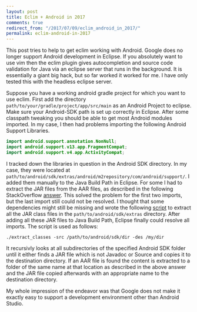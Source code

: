 ```yaml
---
layout: post
title: Eclim + Android in 2017
comments: true
redirect_from: "/2017/07/09/eclim_android_in_2017/"
permalink: eclim-android-in-2017
---
```


This post tries to help to get eclim working with Android. Google does no longer support Android development in Eclipse. If you
absolutely want to use vim then the eclim plugin gives autocompletion and source code validation for Java via an eclipse server that runs in the background.
It is essentially a giant big hack, but so far worked it worked for me. I have only tested this with the headless eclipse server.

Suppose you have a working android gradle project for which you want to use eclim. First add the directory `path/to/your/gradle/project/app/src/main` as an Android Project to eclipse. Make sure your Android-SDK path is set up correctly in Eclipse. After some classpath tweaking you should be able to get most Android modules imported.
In my case, I then had problems importing the following Android Support Libraries.

```java
import android.support.annotation.NonNull;
import android.support.v13.app.FragmentCompat;
import android.support.v4.app.ActivityCompat;
```

I tracked down the libraries in question in the Android SDK directory.
In my case, they were located at
`path/to/android/sdk/extras/android/m2repository/com/android/support/`. I added them manually to the Java Build Path in Eclipse.
For some I had to extract the JAR files from the AAR files, as described in the following StackOverflow
[answer](https://stackoverflow.com/questions/21417419/how-to-convert-aar-to-jar/21485222#21485222). This solved the problem for the
first two imports, but the last import still could not be resolved. I thought that some dependencies might still
be missing and wrote the following [script](https://gist.github.com/FiV0/ac63421b9c03cae277bd356393a70d29) to extract all
the JAR class files in the `path/to/android/sdk/extras` directory. After adding all these JAR files to Java Build Path, Eclipse finally could resolve
all imports. The script is used as follows:
```
./extract_classes -src /path/to/android/sdk/dir -des /my/dir
```
It recursivly looks at all subdirectories of the specified Android SDK folder until it either finds a JAR file which is not Javadoc or Source and copies it
to the destination directory. If an AAR file is found the content is extracted to a folder of the same name at that location as described in the above answer and
the JAR file copied afterwards with an appropriate name to the destination directory.


My whole impression of the endeavor was that Google does not make it exactly easy to support a development environment other than Android Studio.
